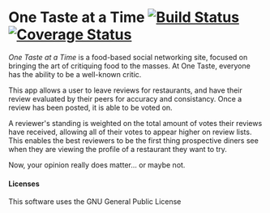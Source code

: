 One Taste at a Time [![Build Status](https://travis-ci.org/tjhernandez34/OneTaste.svg?branch=master.png)](https://travis-ci.org/tjhernandez34/OneTaste)  [![Coverage Status](https://coveralls.io/repos/tjhernandez34/OneTaste/badge.png)](https://coveralls.io/r/tjhernandez34/OneTaste)
========


<em>One Taste at a Time</em> is a food-based social networking site, focused on bringing the art of critiquing food to the masses. At One Taste, everyone has the ability to be a well-known critic.

This app allows a user to leave reviews for restaurants, and have their review evaluated by their peers for accuracy and consistancy. Once a review has been posted, it is able to be voted on.

A reviewer's standing is weighted on the total amount of votes their reviews have received, allowing all of their votes to appear higher on review lists. This enables the best reviewers to be the first thing prospective diners see when they are viewing the profile of a restaurant they want to try.

Now, your opinion really does matter... or maybe not.


<h4>Licenses</h4>
This software uses the GNU General Public License






